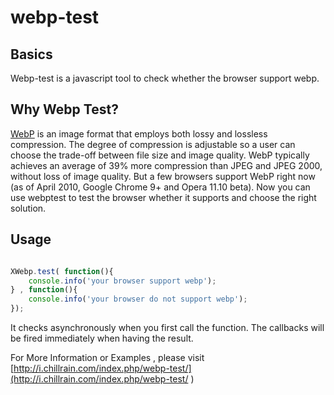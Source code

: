 webp-test
=========

## Basics

Webp-test is a javascript tool to check whether the browser support webp.

## Why Webp Test?

[WebP](https://developers.google.com/speed/webp/) is an image format that employs both lossy and lossless compression.
The degree of compression is adjustable so a user can choose the trade-off between file size and image quality. WebP typically achieves an average of 39% more compression than JPEG and JPEG 2000, without loss of image quality.
But a few browsers support WebP right now (as of April 2010, Google Chrome 9+ and Opera 11.10 beta).
Now you can use webptest to test the browser whether it supports and choose the right solution.

## Usage

```js

XWebp.test( function(){
    console.info('your browser support webp');
} , function(){
    console.info('your browser do not support webp');
});

```

It checks asynchronously when you first call the function. The callbacks will be fired immediately when having the result.

For More Information or Examples , please visit [http://i.chillrain.com/index.php/webp-test/](http://i.chillrain.com/index.php/webp-test/ )